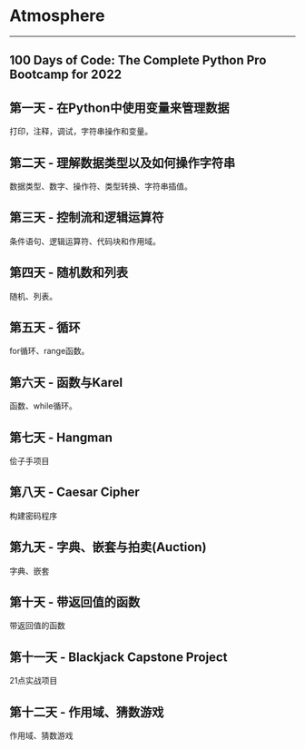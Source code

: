 # Atmosphere

---
100 Days of Code: The Complete Python Pro Bootcamp for 2022
---

## 第一天 - 在Python中使用变量来管理数据
打印，注释，调试，字符串操作和变量。

## 第二天 - 理解数据类型以及如何操作字符串
数据类型、数字、操作符、类型转换、字符串插值。

## 第三天 - 控制流和逻辑运算符
条件语句、逻辑运算符、代码块和作用域。

## 第四天 - 随机数和列表
随机、列表。

## 第五天 - 循环
for循环、range函数。

## 第六天 - 函数与Karel
函数、while循环。

## 第七天 - Hangman
侩子手项目

## 第八天 - Caesar Cipher
构建密码程序

## 第九天 - 字典、嵌套与拍卖(Auction)
字典、嵌套

## 第十天 - 带返回值的函数
带返回值的函数

## 第十一天 - Blackjack Capstone Project
21点实战项目

## 第十二天 - 作用域、猜数游戏
作用域、猜数游戏